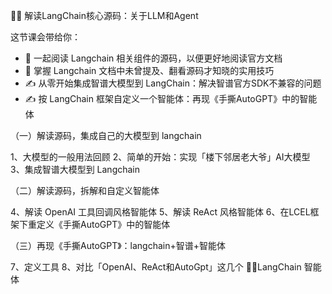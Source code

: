 
 🦜🔗 解读LangChain核心源码：关于LLM和Agent

这节课会带给你：

- 🌹 一起阅读 Langchain 相关组件的源码，以便更好地阅读官方文档
- 🌹 掌握 Langchain 文档中未曾提及、翻看源码才知晓的实用技巧
- ✍️ 从零开始集成智谱大模型到 LangChain：解决智谱官方SDK不兼容的问题
- ✍️ 按 LangChain 框架自定义一个智能体：再现《手撕AutoGPT》中的智能体


 （一）解读源码，集成自己的大模型到 langchain

 1、大模型的一般用法回顾
 2、简单的开始：实现「楼下邻居老大爷」AI大模型
 3、集成智谱大模型到 Langchain

 （二）解读源码，拆解和自定义智能体
 
 4、解读 OpenAI 工具回调风格智能体
 5、解读 ReAct 风格智能体
 6、在LCEL框架下重定义《手撕AutoGPT》中的智能体

 （三）再现《手撕AutoGPT》：langchain+智谱+智能体
 
 7、定义工具
 8、对比「OpenAI、ReAct和AutoGpt」这几个 🦜🔗LangChain 智能体